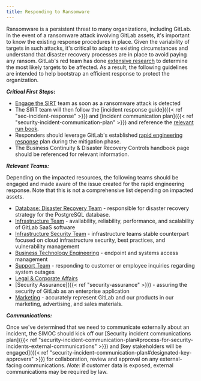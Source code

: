 ```yaml
---
title: Responding to Ransomware
---
```


Ransomware is a persistent threat to many organizations, including GitLab.  In the event of a ransomware attack involving GitLab assets, it's important to know the existing response procedures in place.  Given the variability of targets in such attacks, it's critical to adapt to existing circumstances and understand that disaster recovery processes are in place to avoid paying any ransom.  GitLab's red team has done [extensive research](https://gitlab.com/gitlab-com/gl-security/security-operations/gl-redteam/red-team-operations/-/issues/118) to determine the most likely targets to be affected.  As a result, the following guidelines are intended to help bootstrap an efficient response to protect the organization.

***Critical First Steps:***

- [Engage the SIRT](#-contacting-the-team) team as soon as a ransomware attack is detected
- The SIRT team will then follow the [incident response guide]({{< ref "sec-incident-response" >}}) and [incident communication plan]({{< ref "security-incident-communication-plan" >}}) and reference the [relevant run book](https://gitlab.com/gitlab-com/gl-security/runbooks/-/blob/master/sirt/infrastructure/ransomware-attack.md).
- Responders should leverage GitLab's established [rapid engineering response](https://about.gitlab.com/handbook/engineering/workflow/#rapid-engineering-response) plan during the mitigation phase.
- The Business Continuity & Disaster Recovery Controls handbook page should be referenced for relevant information.

***Relevant Teams:***

Depending on the impacted resources, the following teams should be engaged and made aware of the issue created for the rapid engineering response.  Note that this is not a comprehensive list depending on impacted assets.

- [Database: Disaster Recovery Team](https://about.gitlab.com/handbook/engineering/infrastructure/database/disaster_recovery.html) - responsible for disaster recovery strategy for the PostgreSQL database.
- [Infrastructure Team](https://about.gitlab.com/handbook/engineering/infrastructure/#teams) - availability, reliability, performance, and scalability of GitLab SaaS software
- [Infrastructure Security Team](/handbook/security/security-engineering/infrastructure-security/) - infrastructure teams stable counterpart focused on cloud infrastructure security, best practices, and vulnerability management
- [Business Technology Engineering](/handbook/business-technology/engineering/) - endpoint and systems access management
- [Support Team](https://about.gitlab.com/support/) - responding to customer or employee inquiries regarding system outages
- [Legal & Corporate Affairs](https://about.gitlab.com/handbook/legal/)
- [Security Assurance]({{< ref "security-assurance" >}}) - assuring the security of GitLab as an enterprise application
- [Marketing](https://about.gitlab.com/handbook/marketing/emergency-response/) - accurately represent GitLab and our products in our marketing, advertising, and sales materials.

***Communications:***

Once we've determined that we need to communicate externally about an incident, the SIMOC should kick off our [Security incident communications plan]({{< ref "security-incident-communication-plan#process-for-security-incidents-external-communications" >}}) and [key stakeholders will be engaged]({{< ref "security-incident-communication-plan#designated-key-approvers" >}}) for collaboration, review and approval on any external-facing communications.  *Note:* if customer data is exposed, external communications may be required by law.
